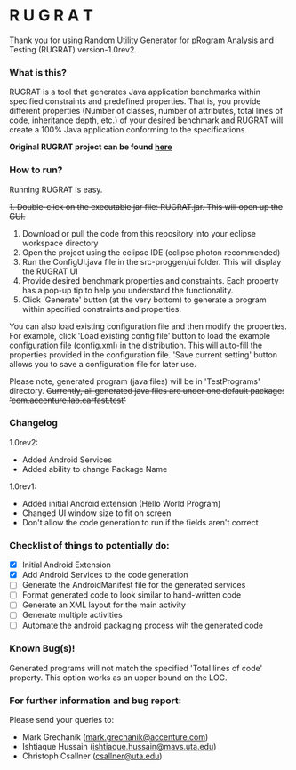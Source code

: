 # R U G R A T

Thank you for using Random Utility Generator for pRogram Analysis and Testing (RUGRAT) version-1.0rev2.

### What is this?

RUGRAT is a tool that generates Java application benchmarks within specified constraints and predefined properties. That is, you provide different properties (Number of classes, number of attributes, total lines of code, inheritance depth, etc.) of your desired benchmark and RUGRAT will create a 100% Java application conforming to the specifications.

**Original RUGRAT project can be found [here](https://sites.google.com/site/rugratproject/)**

### How to run?

Running RUGRAT is easy.

~~1. Double-click on the executable jar file: RUGRAT.jar. This will open up the GUI.~~
1. Download or pull the code from this repository into your eclipse workspace directory
2. Open the project using the eclipse IDE (eclipse photon recommended)
3. Run the ConfigUI.java file in the src-proggen/ui folder. This will display the RUGRAT UI
4. Provide desired benchmark properties and constraints. Each property has a pop-up tip to help you understand the functionality.
5. Click 'Generate' button (at the very bottom) to generate a program within specified constraints and properties.

You can also load existing configuration file and then modify the properties. For example, click 'Load existing config file' button to load the example configuration file (config.xml) in the distribution. This will auto-fill the properties provided in the configuration file. 'Save current setting' button allows you to save a configuration file for later use.

Please note, generated program (java files) will be in 'TestPrograms' directory. ~~Currently, all generated java files are under one default package: 'com.accenture.lab.carfast.test'~~

### Changelog

1.0rev2:
- Added Android Services
- Added ability to change Package Name

1.0rev1:
- Added initial Android extension (Hello World Program)
- Changed UI window size to fit on screen
- Don't allow the code generation to run if the fields aren't correct

### Checklist of things to potentially do:
- [x] Initial Android Extension
- [x] Add Android Services to the code generation
- [ ] Generate the AndroidManifest file for the generated services
- [ ] Format generated code to look similar to hand-written code
- [ ] Generate an XML layout for the main activity
- [ ] Generate multiple activities
- [ ] Automate the android packaging process wih the generated code

### Known Bug(s)!
Generated programs will not match the specified 'Total lines of code' property. This option works as an upper bound on the LOC.

### For further information and bug report:

Please send your queries to:

- Mark Grechanik (mark.grechanik@accenture.com)
- Ishtiaque Hussain (ishtiaque.hussain@mavs.uta.edu)
- Christoph Csallner (csallner@uta.edu)
